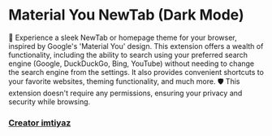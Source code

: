 # Material You NewTab (Dark Mode)
🚀 Experience a sleek NewTab or homepage theme for your browser, inspired by Google's 'Material You' design. This extension offers a wealth of functionality, including the ability to search using your preferred search engine (Google, DuckDuckGo, Bing, YouTube) without needing to change the search engine from the settings. It also provides convenient shortcuts to your favorite websites, theming functionality, and much more. 🛡️ This extension doesn't require any permissions, ensuring your privacy and security while browsing.

### [Creator imtiyaz]([https://www.google.com](https://github.com/Code-by-imtiyaz/materialYouNewTab)https://github.com/Code-by-imtiyaz/materialYouNewTab) 
